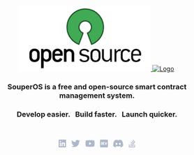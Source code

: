 <p align="center">
    <a href="https://example.com#gh-dark-mode-only" target="_blank">
        <img width="300" src="/img/logo.png" alt="Logo">
    </a>
    <a href="https://example.com#gh-light-mode-only" target="_blank">
        <img width="300" src="https://via.placeholder.com/300" alt="Logo">
    </a>
</p>

<h3 align="center">
    SouperOS is a free and open-source smart contract <br> management system.
</h3>

<h3 align="center">Develop easier. &nbsp; Build faster. &nbsp; Launch quicker.</h3>

<br>

<p align="center">
    <a href="https://www.example.com/company/xxx/"><img height="20" src="/img/social/linkedin.svg" alt="LinkedIn"></a>
    &nbsp;
    <a href="https://example.com/xxx"><img height="20" src="/img/social/twitter.svg" alt="Twitter"></a>
    &nbsp;
    <a href="https://www.example.com/channel/xxx"><img height="20" src="/img/social/youtube.svg" alt="Youtube"></a>
    &nbsp;
    <a href="https://example/surrealdb"><img height="20" src="/img/social/dev.svg" alt="Dev"></a>
    &nbsp;
    <a href="https://example.com/discord"><img height="20" src="/img/social/discord.svg" alt="Discord"></a>
    &nbsp;
    <a href="https://example.com/questions/tagged/xxx"><img height="20" src="/img/social/stack-overflow.svg" alt="StackOverflow"></a>
</p>
